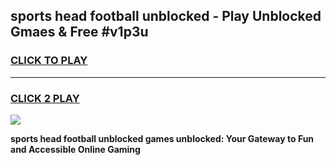 
## sports head football unblocked - Play Unblocked Gmaes & Free #v1p3u
<h3>
<a href="https://news.freeplayer.one?title=sports_head_football_unblocked&ref=26F">CLICK TO PLAY</a></h3>
<hr>

<h3>
<a href="https://news.freeplayer.one?title=sports_head_football_unblocked&ref=26F">CLICK 2 PLAY</a>
  
</h3>

<a href="https://news.freeplayer.one?title=sports_head_football_unblocked&ref=26F/"><img src="https://clearcache.store/games.png"></a>


**sports head football unblocked games unblocked: Your Gateway to Fun and Accessible Online Gaming**
